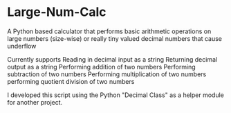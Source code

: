 # Large-Num-Calc
A Python based calculator that performs basic arithmetic operations on 
large numbers (size-wise) or really tiny valued decimal numbers that cause underflow

Currently supports 
  Reading in decimal input as a string
  Returning decimal output as a string
  Performing addition of two numbers
  Performing subtraction of two numbers
  Performing multiplication of two numbers
  performing quotient division of two numbers
  
I developed this script using the Python "Decimal Class" as a helper module for another project. 
